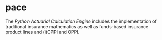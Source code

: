 # pace
The *Python Actuarial Calculation Engine* includes the implementation of traditional insurance mathematics as well as funds-based insurance product lines and (i)CPPI and OPPI.
